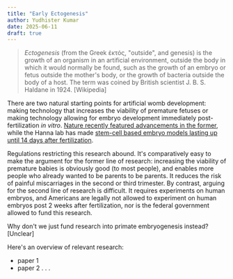 ```yaml
---
title: "Early Ectogenesis"
author: Yudhister Kumar
date: 2025-06-11
draft: true
---
```


> *Ectogenesis* (from the Greek ἐκτός, "outside", and genesis) is the growth of an organism in an artificial environment, outside the body in which it would normally be found, such as the growth of an embryo or fetus outside the mother's body, or the growth of bacteria outside the body of a host. The term was coined by British scientist J. B. S. Haldane in 1924. [Wikipedia]

There are two natural starting points for artificial womb development: making technology that increases the viability of premature fetuses or making technology allowing for embryo development immediately post-fertilization *in vitro*. [Nature recently featured advancements in the former](https://www.nature.com/articles/ncomms15112), while the Hanna lab has made [stem-cell based embryo models lasting up until 14 days after fertilization](https://www-nature-com.libproxy.berkeley.edu/articles/s41586-023-06604-5).

Regulations restricting this research abound. It's comparatively easy to make the argument for the former line of research: increasing the viability of premature babies is obviously good (to most people), and enables more people who already wanted to be parents to be parents. It reduces the risk of painful miscarriages in the second or third trimester. By contrast, arguing for the second line of research is difficult. It requires experiments on human embryos, and Americans are legally not allowed to experiment on human embryos post 2 weeks after fertilization, nor is the federal government allowed to fund this research.

Why don't we just fund research into primate embryogenesis instead? [Unclear]

Here's an overview of relevant research:
- paper 1
- paper 2  . . .

